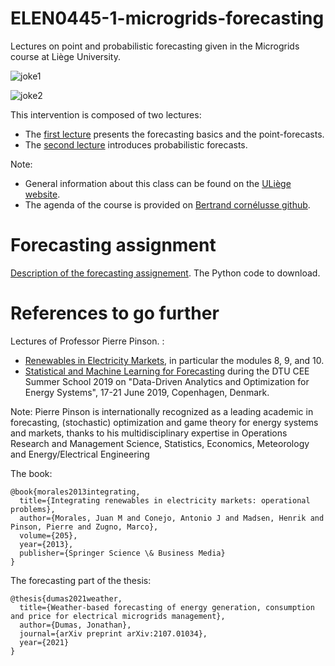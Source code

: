 # ELEN0445-1-microgrids-forecasting

Lectures on point and probabilistic forecasting given in the Microgrids course at Liège University.

![joke1](https://github.com/jonathandumas/ELEN0445-1-microgrids-forecasting/blob/927d1f6caa58b43593f4ef9987de800574798673/figures/forecasting_joke1.jpg
)

![joke2](https://github.com/jonathandumas/ELEN0445-1-microgrids-forecasting/blob/927d1f6caa58b43593f4ef9987de800574798673/figures/forecasting_joke2.png
)

This intervention is composed of two lectures:
* The [first lecture](https://github.com/jonathandumas/ELEN0445-1-microgrids-forecasting/blob/2b91cfc1b637b2ff17b13786b2407df66b6ac485/pdf/ELEN0445-1-microgrids-forecasting-lesson-1-2021.pdf) presents the forecasting basics and the point-forecasts.
* The [second lecture](https://github.com/jonathandumas/ELEN0445-1-microgrids-forecasting/blob/27fcc893882f572d37a953b6a301e1a4f7671e83/pdf/ELEN0445-1-microgrids-forecasting-lesson-2-2021.pdf) introduces probabilistic forecasts. 

Note:
* General information about this class can be found on the [ULiège website](https://www.programmes.uliege.be/cocoon/20202021/en/cours/ELEN0445-1.html). 
* The agenda of the course is provided on [Bertrand cornélusse github](https://github.com/bcornelusse/ELEN0445-microgrids).

# Forecasting assignment

[Description of the forecasting assignement]().
The Python code to download.

# References to go further

Lectures of Professor Pierre Pinson. :
* [Renewables in Electricity Markets](http://pierrepinson.com/index.php/teaching/), in particular the modules 8, 9, and 10.
* [Statistical and Machine Learning for Forecasting](https://youtu.be/e7uMRluA01M) during the DTU CEE Summer School 2019 on "Data-Driven Analytics and Optimization for Energy Systems", 17-21 June 2019, Copenhagen, Denmark.

Note: Pierre Pinson is internationally recognized as a leading academic in forecasting, (stochastic) optimization and game theory for energy systems and markets, thanks to his multidisciplinary expertise in Operations Research and Management Science, Statistics, Economics, Meteorology and Energy/Electrical Engineering

The book:
```
@book{morales2013integrating,
  title={Integrating renewables in electricity markets: operational problems},
  author={Morales, Juan M and Conejo, Antonio J and Madsen, Henrik and Pinson, Pierre and Zugno, Marco},
  volume={205},
  year={2013},
  publisher={Springer Science \& Business Media}
}
```

The forecasting part of the thesis:
```
@thesis{dumas2021weather,
  title={Weather-based forecasting of energy generation, consumption and price for electrical microgrids management},
  author={Dumas, Jonathan},
  journal={arXiv preprint arXiv:2107.01034},
  year={2021}
}
```
